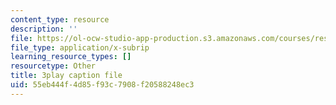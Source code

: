 ```yaml
---
content_type: resource
description: ''
file: https://ol-ocw-studio-app-production.s3.amazonaws.com/courses/res-18-006-calculus-revisited-single-variable-calculus-fall-2010/55eb444f4d85f93c7908f20588248ec3_1z39nKVbh_w.srt
file_type: application/x-subrip
learning_resource_types: []
resourcetype: Other
title: 3play caption file
uid: 55eb444f-4d85-f93c-7908-f20588248ec3
---
```


